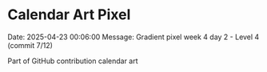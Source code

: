 # Calendar Art Pixel

Date: 2025-04-23 00:06:00
Message: Gradient pixel week 4 day 2 - Level 4 (commit 7/12)

Part of GitHub contribution calendar art
